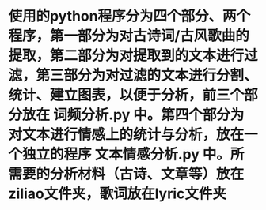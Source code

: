 # 使用的python程序分为四个部分、两个程序，第一部分为对古诗词/古风歌曲的提取，第二部分为对提取到的文本进行过滤，第三部分为对过滤的文本进行分割、统计、建立图表，以便于分析，前三个部分放在  词频分析.py 中。第四个部分为对文本进行情感上的统计与分析，放在一个独立的程序 文本情感分析.py 中。所需要的分析材料（古诗、文章等）放在ziliao文件夹，歌词放在lyric文件夹
